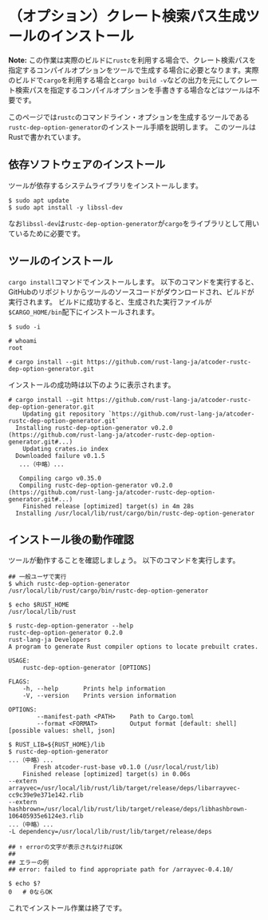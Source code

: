 <!-- -*- coding:utf-8-unix -*- -->

# （オプション）クレート検索パス生成ツールのインストール

**Note:** この作業は実際のビルドに`rustc`を利用する場合で、クレート検索パスを指定するコンパイルオプションをツールで生成する場合に必要となります。実際のビルドで`cargo`を利用する場合と`cargo build -v`などの出力を元にしてクレート検索パスを指定するコンパイルオプションを手書きする場合などはツールは不要です。

このページでは`rustc`のコマンドライン・オプションを生成するツールである`rustc-dep-option-generator`のインストール手順を説明します。
このツールはRustで書かれています。


## 依存ソフトウェアのインストール

ツールが依存するシステムライブラリをインストールします。

```console
$ sudo apt update
$ sudo apt install -y libssl-dev
```

なお`libssl-dev`は`rustc-dep-option-generator`が`cargo`をライブラリとして用いているために必要です。

## ツールのインストール

`cargo install`コマンドでインストールします。
以下のコマンドを実行すると、GitHubのリポジトリからツールのソースコードがダウンロードされ、ビルドが実行されます。
ビルドに成功すると、生成された実行ファイルが`$CARGO_HOME/bin`配下にインストールされます。

```console
$ sudo -i

# whoami
root

# cargo install --git https://github.com/rust-lang-ja/atcoder-rustc-dep-option-generator.git
```

インストールの成功時は以下のように表示されます。

```console
# cargo install --git https://github.com/rust-lang-ja/atcoder-rustc-dep-option-generator.git
    Updating git repository `https://github.com/rust-lang-ja/atcoder-rustc-dep-option-generator.git`
  Installing rustc-dep-option-generator v0.2.0 (https://github.com/rust-lang-ja/atcoder-rustc-dep-option-generator.git#...)
    Updating crates.io index
  Downloaded failure v0.1.5
   ...（中略）...

   Compiling cargo v0.35.0
   Compiling rustc-dep-option-generator v0.2.0 (https://github.com/rust-lang-ja/atcoder-rustc-dep-option-generator.git#...)
    Finished release [optimized] target(s) in 4m 28s
  Installing /usr/local/lib/rust/cargo/bin/rustc-dep-option-generator
```


## インストール後の動作確認

ツールが動作することを確認しましょう。
以下のコマンドを実行します。

```console
## 一般ユーザで実行
$ which rustc-dep-option-generator
/usr/local/lib/rust/cargo/bin/rustc-dep-option-generator

$ echo $RUST_HOME
/usr/local/lib/rust

$ rustc-dep-option-generator --help
rustc-dep-option-generator 0.2.0
rust-lang-ja Developers
A program to generate Rust compiler options to locate prebuilt crates.

USAGE:
    rustc-dep-option-generator [OPTIONS]

FLAGS:
    -h, --help       Prints help information
    -V, --version    Prints version information

OPTIONS:
        --manifest-path <PATH>    Path to Cargo.toml
        --format <FORMAT>         Output format [default: shell]  [possible values: shell, json]

$ RUST_LIB=${RUST_HOME}/lib
$ rustc-dep-option-generator
...（中略）...
       Fresh atcoder-rust-base v0.1.0 (/usr/local/rust/lib)
    Finished release [optimized] target(s) in 0.06s
--extern arrayvec=/usr/local/lib/rust/lib/target/release/deps/libarrayvec-cc9c39e9e371e142.rlib
--extern hashbrown=/usr/local/lib/rust/lib/target/release/deps/libhashbrown-106405935e6124e3.rlib
...（中略）...
-L dependency=/usr/local/lib/rust/lib/target/release/deps

## ↑ errorの文字が表示されなければOK
##
## エラーの例
## error: failed to find appropriate path for /arrayvec-0.4.10/

$ echo $?
0   # 0ならOK
```

これでインストール作業は終了です。

